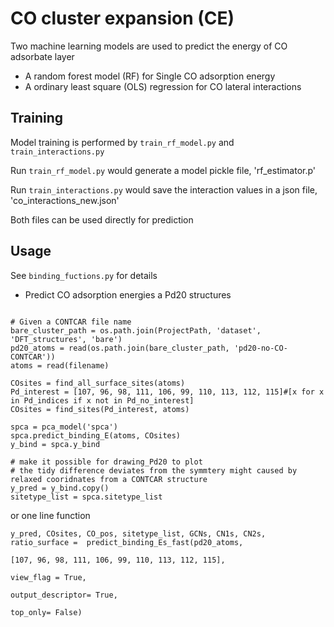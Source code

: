 # CO cluster expansion (CE)

Two machine learning models are used to predict the energy of CO adsorbate layer

- A random forest model (RF) for Single CO adsorption energy 
- A ordinary least square (OLS) regression for CO lateral interactions 

## Training 
Model training is performed by `train_rf_model.py` and `train_interactions.py`  

Run `train_rf_model.py` would generate a model pickle file, 'rf_estimator.p' 

Run `train_interactions.py`  would save the interaction values in a json file, 'co_interactions_new.json'

Both files can be used directly for prediction


## Usage 
See `binding_fuctions.py` for details

- Predict CO adsorption energies a Pd20 structures 
```

# Given a CONTCAR file name
bare_cluster_path = os.path.join(ProjectPath, 'dataset', 'DFT_structures', 'bare')
pd20_atoms = read(os.path.join(bare_cluster_path, 'pd20-no-CO-CONTCAR'))
atoms = read(filename)

COsites = find_all_surface_sites(atoms)
Pd_interest = [107, 96, 98, 111, 106, 99, 110, 113, 112, 115]#[x for x in Pd_indices if x not in Pd_no_interest]
COsites = find_sites(Pd_interest, atoms)

spca = pca_model('spca')
spca.predict_binding_E(atoms, COsites)
y_bind = spca.y_bind

# make it possible for drawing_Pd20 to plot
# the tidy difference deviates from the symmtery might caused by relaxed cooridnates from a CONTCAR structure
y_pred = y_bind.copy()
sitetype_list = spca.sitetype_list
```

or one line function

```
y_pred, COsites, CO_pos, sitetype_list, GCNs, CN1s, CN2s, ratio_surface =  predict_binding_Es_fast(pd20_atoms, 
																					[107, 96, 98, 111, 106, 99, 110, 113, 112, 115], 
																					view_flag = True, 
																					output_descriptor= True,
																					top_only= False)
```



